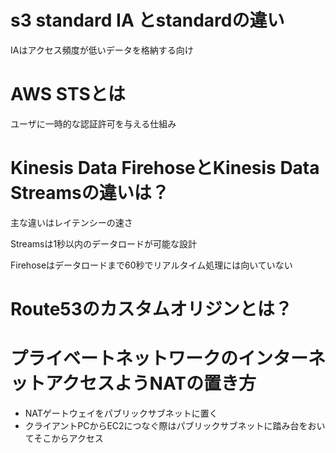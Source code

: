 # s3 standard IA とstandardの違い
IAはアクセス頻度が低いデータを格納する向け

# AWS STSとは
ユーザに一時的な認証許可を与える仕組み

# Kinesis Data FirehoseとKinesis Data Streamsの違いは？

主な違いはレイテンシーの速さ

Streamsは1秒以内のデータロードが可能な設計

Firehoseはデータロードまで60秒でリアルタイム処理には向いていない

# Route53のカスタムオリジンとは？

# プライベートネットワークのインターネットアクセスようNATの置き方

* NATゲートウェイをパブリックサブネットに置く
* クライアントPCからEC2につなぐ際はパブリックサブネットに踏み台をおいてそこからアクセス